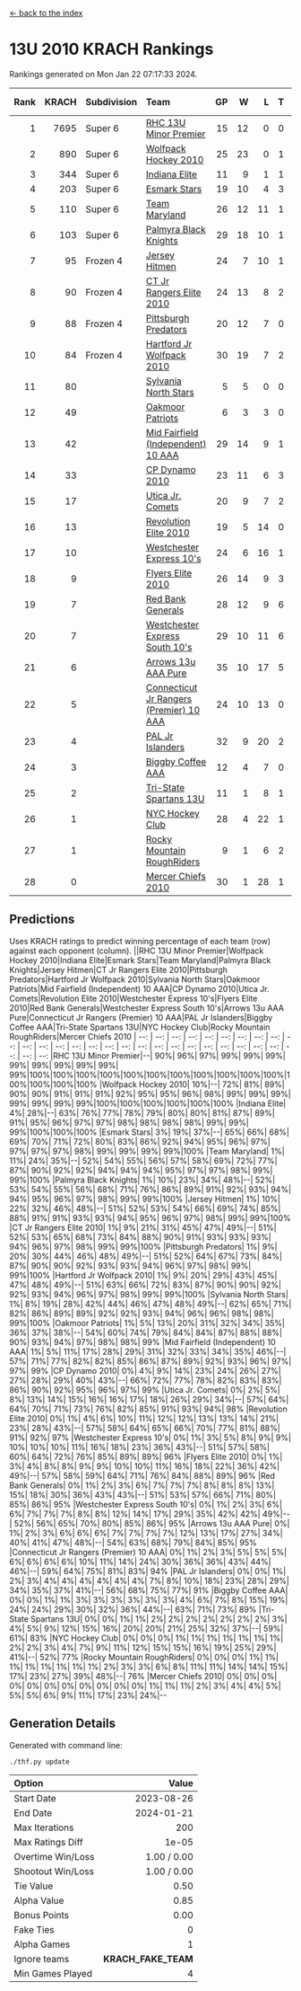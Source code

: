 [<- back to the index](readme.md)
# 13U 2010 KRACH Rankings
Rankings generated on Mon Jan 22 07:17:33 2024.

Rank|KRACH|Subdivision|Team|GP|W|L|T|OTW|OTL|SoS|Exp Wins|Win Diff
---:|---:|:---|:---|---:|---:|---:|---:|---:|---:|---:|---:|---:
1|7695|Super 6|[RHC 13U Minor Premier](https://gamesheetstats.com/seasons/3664/teams/140959/schedule)|15|12|0|0|3|0|88|15.8|-0.0
2|890|Super 6|[Wolfpack Hockey 2010](https://gamesheetstats.com/seasons/3664/teams/140960/schedule)|25|23|0|1|0|1|64|24.4|0.0
3|344|Super 6|[Indiana Elite](https://gamesheetstats.com/seasons/3664/teams/144350/schedule)|11|9|1|1|0|0|65|10.4|0.0
4|203|Super 6|[Esmark Stars](https://gamesheetstats.com/seasons/3664/teams/140972/schedule)|19|10|4|3|0|2|934|12.4|0.0
5|110|Super 6|[Team Maryland](https://gamesheetstats.com/seasons/3664/teams/140976/schedule)|26|12|11|1|2|0|698|15.4|0.0
6|103|Super 6|[Palmyra Black Knights](https://gamesheetstats.com/seasons/3664/teams/140973/schedule)|29|18|10|1|0|0|618|19.4|0.0
7|95|Frozen 4|[Jersey Hitmen](https://gamesheetstats.com/seasons/3664/teams/140961/schedule)|24|7|10|1|3|3|1095|11.4|0.0
8|90|Frozen 4|[CT Jr Rangers Elite 2010](https://gamesheetstats.com/seasons/3664/teams/140955/schedule)|24|13|8|2|1|0|423|15.9|0.0
9|88|Frozen 4|[Pittsburgh Predators](https://gamesheetstats.com/seasons/3664/teams/140974/schedule)|20|12|7|0|1|0|93|13.9|0.0
10|84|Frozen 4|[Hartford Jr Wolfpack 2010](https://gamesheetstats.com/seasons/3664/teams/140957/schedule)|30|19|7|2|0|2|585|20.9|0.0
11|80||[Sylvania North Stars](https://gamesheetstats.com/seasons/3664/teams/199817/schedule)|5|5|0|0|0|0|2|5.9|0.0
12|49||[Oakmoor Patriots](https://gamesheetstats.com/seasons/3664/teams/162748/schedule)|6|3|3|0|0|0|124|3.9|0.0
13|42||[Mid Fairfield (Independent) 10 AAA](https://gamesheetstats.com/seasons/3664/teams/140956/schedule)|29|14|9|1|3|2|100|18.4|0.0
14|33||[CP Dynamo 2010](https://gamesheetstats.com/seasons/3664/teams/140968/schedule)|23|11|6|3|1|2|77|14.4|0.0
15|17||[Utica Jr. Comets](https://gamesheetstats.com/seasons/3664/teams/140970/schedule)|20|9|7|2|2|0|24|12.9|0.0
16|13||[Revolution Elite 2010](https://gamesheetstats.com/seasons/3664/teams/140975/schedule)|19|5|14|0|0|0|522|5.9|0.0
17|10||[Westchester Express 10's](https://gamesheetstats.com/seasons/3664/teams/140967/schedule)|24|6|16|1|0|1|759|7.4|0.0
18|9||[Flyers Elite 2010](https://gamesheetstats.com/seasons/3664/teams/140963/schedule)|26|14|9|3|0|0|17|16.4|0.0
19|7||[Red Bank Generals](https://gamesheetstats.com/seasons/3664/teams/140962/schedule)|28|12|9|6|0|1|14|15.9|0.0
20|7||[Westchester Express South 10's](https://gamesheetstats.com/seasons/3664/teams/140971/schedule)|29|10|11|6|1|1|25|14.9|0.0
21|6||[Arrows 13u AAA Pure](https://gamesheetstats.com/seasons/3664/teams/140965/schedule)|35|10|17|5|1|2|75|14.4|0.0
22|5||[Connecticut Jr Rangers (Premier) 10 AAA](https://gamesheetstats.com/seasons/3664/teams/140958/schedule)|24|10|13|0|1|0|14|11.9|0.0
23|4||[PAL Jr Islanders](https://gamesheetstats.com/seasons/3664/teams/140969/schedule)|32|9|20|2|0|1|33|10.9|0.0
24|3||[Biggby Coffee AAA](https://gamesheetstats.com/seasons/3664/teams/144347/schedule)|12|4|7|0|0|1|77|4.9|0.0
25|2||[Tri-State Spartans 13U](https://gamesheetstats.com/seasons/3664/teams/144349/schedule)|11|1|8|1|1|0|55|3.4|0.0
26|1||[NYC Hockey Club](https://gamesheetstats.com/seasons/3664/teams/140966/schedule)|28|4|22|1|0|1|85|5.4|0.0
27|1||[Rocky Mountain RoughRiders](https://gamesheetstats.com/seasons/3664/teams/144348/schedule)|9|1|6|2|0|0|31|2.9|0.0
28|0||[Mercer Chiefs 2010](https://gamesheetstats.com/seasons/3664/teams/140964/schedule)|30|1|28|1|0|0|16|2.4|0.0

## Predictions
Uses KRACH ratings to predict winning percentage of each team (row) against each opponent (column).
||RHC 13U Minor Premier|Wolfpack Hockey 2010|Indiana Elite|Esmark Stars|Team Maryland|Palmyra Black Knights|Jersey Hitmen|CT Jr Rangers Elite 2010|Pittsburgh Predators|Hartford Jr Wolfpack 2010|Sylvania North Stars|Oakmoor Patriots|Mid Fairfield (Independent) 10 AAA|CP Dynamo 2010|Utica Jr. Comets|Revolution Elite 2010|Westchester Express 10's|Flyers Elite 2010|Red Bank Generals|Westchester Express South 10's|Arrows 13u AAA Pure|Connecticut Jr Rangers (Premier) 10 AAA|PAL Jr Islanders|Biggby Coffee AAA|Tri-State Spartans 13U|NYC Hockey Club|Rocky Mountain RoughRiders|Mercer Chiefs 2010
| --: | --: | --: | --: | --: | --: | --: | --: | --: | --: | --: | --: | --: | --: | --: | --: | --: | --: | --: | --: | --: | --: | --: | --: | --: | --: | --: | --: | --: 
|RHC 13U Minor Premier|--| 90%| 96%| 97%| 99%| 99%| 99%| 99%| 99%| 99%| 99%| 99%| 99%|100%|100%|100%|100%|100%|100%|100%|100%|100%|100%|100%|100%|100%|100%|100%
|Wolfpack Hockey 2010| 10%|--| 72%| 81%| 89%| 90%| 90%| 91%| 91%| 91%| 92%| 95%| 95%| 96%| 98%| 99%| 99%| 99%| 99%| 99%| 99%| 99%|100%|100%|100%|100%|100%|100%
|Indiana Elite|  4%| 28%|--| 63%| 76%| 77%| 78%| 79%| 80%| 80%| 81%| 87%| 89%| 91%| 95%| 96%| 97%| 97%| 98%| 98%| 98%| 98%| 99%| 99%| 99%|100%|100%|100%
|Esmark Stars|  3%| 19%| 37%|--| 65%| 66%| 68%| 69%| 70%| 71%| 72%| 80%| 83%| 86%| 92%| 94%| 95%| 96%| 97%| 97%| 97%| 97%| 98%| 99%| 99%| 99%| 99%|100%
|Team Maryland|  1%| 11%| 24%| 35%|--| 52%| 54%| 55%| 56%| 57%| 58%| 69%| 72%| 77%| 87%| 90%| 92%| 92%| 94%| 94%| 94%| 95%| 97%| 97%| 98%| 99%| 99%|100%
|Palmyra Black Knights|  1%| 10%| 23%| 34%| 48%|--| 52%| 53%| 54%| 55%| 56%| 68%| 71%| 76%| 86%| 89%| 91%| 92%| 93%| 94%| 94%| 95%| 96%| 97%| 98%| 99%| 99%|100%
|Jersey Hitmen|  1%| 10%| 22%| 32%| 46%| 48%|--| 51%| 52%| 53%| 54%| 66%| 69%| 74%| 85%| 88%| 91%| 91%| 93%| 93%| 94%| 95%| 96%| 97%| 98%| 99%| 99%|100%
|CT Jr Rangers Elite 2010|  1%|  9%| 21%| 31%| 45%| 47%| 49%|--| 51%| 52%| 53%| 65%| 68%| 73%| 84%| 88%| 90%| 91%| 93%| 93%| 93%| 94%| 96%| 97%| 98%| 99%| 99%|100%
|Pittsburgh Predators|  1%|  9%| 20%| 30%| 44%| 46%| 48%| 49%|--| 51%| 52%| 64%| 67%| 73%| 84%| 87%| 90%| 90%| 92%| 93%| 93%| 94%| 96%| 97%| 98%| 99%| 99%|100%
|Hartford Jr Wolfpack 2010|  1%|  9%| 20%| 29%| 43%| 45%| 47%| 48%| 49%|--| 51%| 63%| 66%| 72%| 83%| 87%| 90%| 90%| 92%| 92%| 93%| 94%| 96%| 97%| 98%| 99%| 99%|100%
|Sylvania North Stars|  1%|  8%| 19%| 28%| 42%| 44%| 46%| 47%| 48%| 49%|--| 62%| 65%| 71%| 82%| 86%| 89%| 89%| 92%| 92%| 93%| 94%| 96%| 96%| 98%| 98%| 99%|100%
|Oakmoor Patriots|  1%|  5%| 13%| 20%| 31%| 32%| 34%| 35%| 36%| 37%| 38%|--| 54%| 60%| 74%| 79%| 84%| 84%| 87%| 88%| 88%| 90%| 93%| 94%| 97%| 98%| 98%| 99%
|Mid Fairfield (Independent) 10 AAA|  1%|  5%| 11%| 17%| 28%| 29%| 31%| 32%| 33%| 34%| 35%| 46%|--| 57%| 71%| 77%| 82%| 82%| 85%| 86%| 87%| 89%| 92%| 93%| 96%| 97%| 97%| 99%
|CP Dynamo 2010|  0%|  4%|  9%| 14%| 23%| 24%| 26%| 27%| 27%| 28%| 29%| 40%| 43%|--| 66%| 72%| 77%| 78%| 82%| 83%| 83%| 86%| 90%| 92%| 95%| 96%| 97%| 99%
|Utica Jr. Comets|  0%|  2%|  5%|  8%| 13%| 14%| 15%| 16%| 16%| 17%| 18%| 26%| 29%| 34%|--| 57%| 64%| 64%| 70%| 71%| 73%| 76%| 82%| 85%| 91%| 93%| 94%| 98%
|Revolution Elite 2010|  0%|  1%|  4%|  6%| 10%| 11%| 12%| 12%| 13%| 13%| 14%| 21%| 23%| 28%| 43%|--| 57%| 58%| 64%| 65%| 66%| 70%| 77%| 81%| 88%| 91%| 92%| 97%
|Westchester Express 10's|  0%|  1%|  3%|  5%|  8%|  9%|  9%| 10%| 10%| 10%| 11%| 16%| 18%| 23%| 36%| 43%|--| 51%| 57%| 58%| 60%| 64%| 72%| 76%| 85%| 89%| 89%| 96%
|Flyers Elite 2010|  0%|  1%|  3%|  4%|  8%|  8%|  9%|  9%| 10%| 10%| 11%| 16%| 18%| 22%| 36%| 42%| 49%|--| 57%| 58%| 59%| 64%| 71%| 76%| 84%| 88%| 89%| 96%
|Red Bank Generals|  0%|  1%|  2%|  3%|  6%|  7%|  7%|  7%|  8%|  8%|  8%| 13%| 15%| 18%| 30%| 36%| 43%| 43%|--| 51%| 53%| 57%| 66%| 71%| 80%| 85%| 86%| 95%
|Westchester Express South 10's|  0%|  1%|  2%|  3%|  6%|  6%|  7%|  7%|  7%|  8%|  8%| 12%| 14%| 17%| 29%| 35%| 42%| 42%| 49%|--| 52%| 56%| 65%| 70%| 80%| 85%| 86%| 95%
|Arrows 13u AAA Pure|  0%|  1%|  2%|  3%|  6%|  6%|  6%|  7%|  7%|  7%|  7%| 12%| 13%| 17%| 27%| 34%| 40%| 41%| 47%| 48%|--| 54%| 63%| 68%| 79%| 84%| 85%| 95%
|Connecticut Jr Rangers (Premier) 10 AAA|  0%|  1%|  2%|  3%|  5%|  5%|  5%|  6%|  6%|  6%|  6%| 10%| 11%| 14%| 24%| 30%| 36%| 36%| 43%| 44%| 46%|--| 59%| 64%| 75%| 81%| 83%| 94%
|PAL Jr Islanders|  0%|  0%|  1%|  2%|  3%|  4%|  4%|  4%|  4%|  4%|  4%|  7%|  8%| 10%| 18%| 23%| 28%| 29%| 34%| 35%| 37%| 41%|--| 56%| 68%| 75%| 77%| 91%
|Biggby Coffee AAA|  0%|  0%|  1%|  1%|  3%|  3%|  3%|  3%|  3%|  3%|  4%|  6%|  7%|  8%| 15%| 19%| 24%| 24%| 29%| 30%| 32%| 36%| 44%|--| 63%| 71%| 73%| 89%
|Tri-State Spartans 13U|  0%|  0%|  1%|  1%|  2%|  2%|  2%|  2%|  2%|  2%|  2%|  3%|  4%|  5%|  9%| 12%| 15%| 16%| 20%| 20%| 21%| 25%| 32%| 37%|--| 59%| 61%| 83%
|NYC Hockey Club|  0%|  0%|  0%|  1%|  1%|  1%|  1%|  1%|  1%|  1%|  2%|  2%|  3%|  4%|  7%|  9%| 11%| 12%| 15%| 15%| 16%| 19%| 25%| 29%| 41%|--| 52%| 77%
|Rocky Mountain RoughRiders|  0%|  0%|  0%|  1%|  1%|  1%|  1%|  1%|  1%|  1%|  1%|  2%|  3%|  3%|  6%|  8%| 11%| 11%| 14%| 14%| 15%| 17%| 23%| 27%| 39%| 48%|--| 76%
|Mercer Chiefs 2010|  0%|  0%|  0%|  0%|  0%|  0%|  0%|  0%|  0%|  0%|  0%|  1%|  1%|  1%|  2%|  3%|  4%|  4%|  5%|  5%|  5%|  6%|  9%| 11%| 17%| 23%| 24%|--

## Generation Details

Generated with command line:
```
./thf.py update
```

| Option | Value |
| :----- | ----: |
| Start Date | 2023-08-26 |
| End Date | 2024-01-21 |
| Max Iterations | 200 |
| Max Ratings Diff | 1e-05 |
| Overtime Win/Loss | 1.00 / 0.00 |
| Shootout Win/Loss | 1.00 / 0.00 |
| Tie Value | 0.50 |
| Alpha Value | 0.85 |
| Bonus Points | 0.00 |
| Fake Ties | 0 |
| Alpha Games | 1 |
| Ignore teams | __KRACH_FAKE_TEAM__ |
| Min Games Played | 4 |

